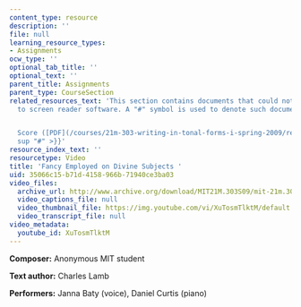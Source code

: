 ```yaml
---
content_type: resource
description: ''
file: null
learning_resource_types:
- Assignments
ocw_type: ''
optional_tab_title: ''
optional_text: ''
parent_title: Assignments
parent_type: CourseSection
related_resources_text: 'This section contains documents that could not be made accessible
  to screen reader software. A "#" symbol is used to denote such documents.


  Score ([PDF](/courses/21m-303-writing-in-tonal-forms-i-spring-2009/resources/mit21m_303s09_assn06_comp02_anon)){{<
  sup "#" >}}'
resource_index_text: ''
resourcetype: Video
title: 'Fancy Employed on Divine Subjects '
uid: 35066c15-b71d-4158-966b-71940ce3ba03
video_files:
  archive_url: http://www.archive.org/download/MIT21M.303S09/mit-21m.303-s09-song2_300k.mp4
  video_captions_file: null
  video_thumbnail_file: https://img.youtube.com/vi/XuTosmTlktM/default.jpg
  video_transcript_file: null
video_metadata:
  youtube_id: XuTosmTlktM
---
```


**Composer:** Anonymous MIT student

**Text author:** Charles Lamb

**Performers:** Janna Baty (voice), Daniel Curtis (piano)